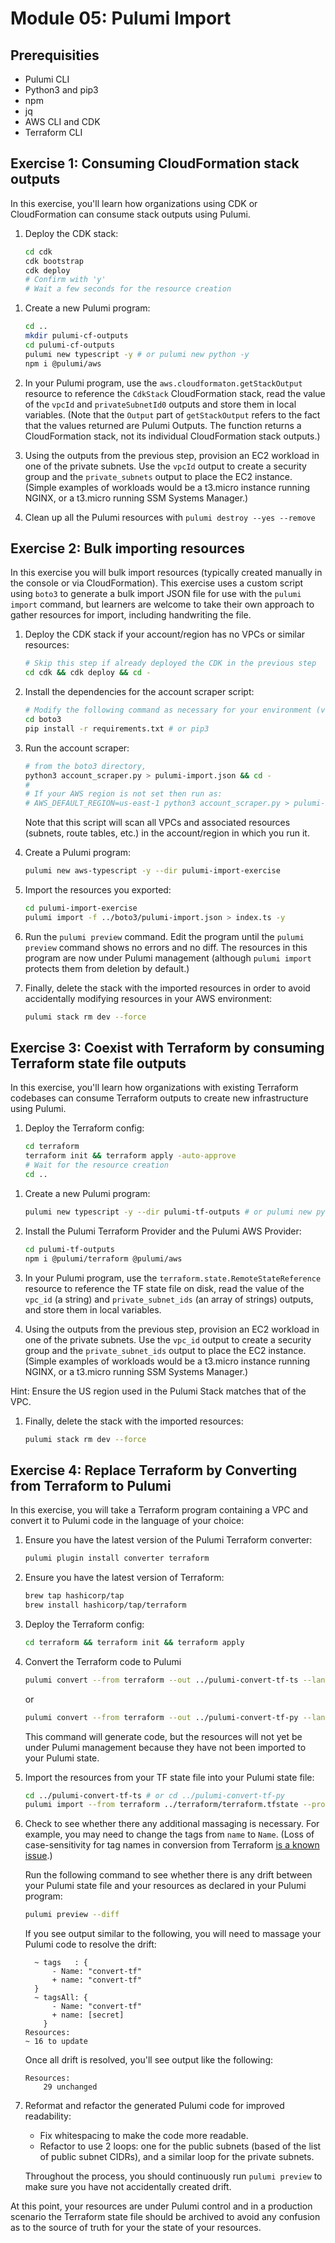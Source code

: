 # Module 05: Pulumi Import

## Prerequisities

- Pulumi CLI
- Python3 and pip3
- npm
- jq
- AWS CLI and CDK
- Terraform CLI

## Exercise 1: Consuming CloudFormation stack outputs

In this exercise, you'll learn how organizations using CDK or CloudFormation can consume stack outputs using Pulumi.

1. Deploy the CDK stack:

    ```bash
    cd cdk
    cdk bootstrap
    cdk deploy
    # Confirm with 'y'
    # Wait a few seconds for the resource creation
    ```
<!-- ✅  CdkStack

✨  Deployment time: 157.57s

Outputs:
CdkStack.privateSubnetId0 = subnet-0a87f6ea77d3c3321
CdkStack.privateSubnetId1 = subnet-0717b436cd86bdc60
CdkStack.vpcId = vpc-0592b542a3d08a14b
Stack ARN:
arn:aws:cloudformation:us-east-1:886783038127:stack/CdkStack/b4bc4a10-c9bb-11ee-8ebb-0e673960798b

✨  Total time: 160.33s -->

1. Create a new Pulumi program:

    ```bash
    cd ..
    mkdir pulumi-cf-outputs
    cd pulumi-cf-outputs
    pulumi new typescript -y # or pulumi new python -y
    npm i @pulumi/aws
    ```

1. In your Pulumi program, use the `aws.cloudformaton.getStackOutput` resource to reference the `CdkStack` CloudFormation stack, read the value of the `vpcId` and `privateSubnetId0` outputs and store them in local variables. (Note that the `Output` part of `getStackOutput` refers to the fact that the values returned are Pulumi Outputs. The function returns a CloudFormation stack, not its individual CloudFormation stack outputs.)
1. Using the outputs from the previous step, provision an EC2 workload in one of the private subnets. Use the `vpcId` output to create a security group and the `private_subnets` output to place the EC2 instance. (Simple examples of workloads would be a t3.micro instance running NGINX, or a t3.micro running SSM Systems Manager.)
1. Clean up all the Pulumi resources with `pulumi destroy --yes --remove`

## Exercise 2: Bulk importing resources

In this exercise you will bulk import resources (typically created manually in the console or via CloudFormation). This exercise uses a custom script using `boto3` to generate a bulk import JSON file for use with the `pulumi import` command, but learners are welcome to take their own approach to gather resources for import, including handwriting the file.

1. Deploy the CDK stack if your account/region has no VPCs or similar resources:

    ```bash
    # Skip this step if already deployed the CDK in the previous step
    cd cdk && cdk deploy && cd -
    ```

1. Install the dependencies for the account scraper script:

    ```bash
    # Modify the following command as necessary for your environment (venv, poetry, etc):
    cd boto3
    pip install -r requirements.txt # or pip3
    ```

1. Run the account scraper:

    ```bash
    # from the boto3 directory,
    python3 account_scraper.py > pulumi-import.json && cd -
    #
    # If your AWS region is not set then run as:
    # AWS_DEFAULT_REGION=us-east-1 python3 account_scraper.py > pulumi-import.json && cd -
    ```

    Note that this script will scan all VPCs and associated resources (subnets, route tables, etc.) in the account/region in which you run it.

1. Create a Pulumi program:

    ```bash
    pulumi new aws-typescript -y --dir pulumi-import-exercise
    ```

1. Import the resources you exported:

    ```bash
    cd pulumi-import-exercise
    pulumi import -f ../boto3/pulumi-import.json > index.ts -y
    ```

1. Run the `pulumi preview` command. Edit the program until the `pulumi preview` command shows no errors and no diff. The resources in this program are now under Pulumi management (although `pulumi import` protects them from deletion by default.)


1. Finally, delete the stack with the imported resources in order to avoid accidentally modifying resources in your AWS environment:

    ```bash
    pulumi stack rm dev --force
    ```

## Exercise 3: Coexist with Terraform by consuming Terraform state file outputs

In this exercise, you'll learn how organizations with existing Terraform codebases can consume Terraform outputs to create new infrastructure using Pulumi.

1. Deploy the Terraform config:

    ```bash
    cd terraform
    terraform init && terraform apply -auto-approve
    # Wait for the resource creation
    cd ..
    ```
<!-- Example output:
Apply complete! Resources: 28 added, 0 changed, 0 destroyed.

Outputs:

private_subnet_ids = [
  "subnet-0c5801154fa09880d",
  "subnet-07f9b21b1f15d6afc",
  "subnet-00245619dfb224d8d",
]
public_subnet_ids = [
  "subnet-0ba871343ef60cddb",
  "subnet-00741db0b2e464784",
  "subnet-0ad3499f08e73f591",
]
vpc_id = "vpc-0bedecf2957cd7bc4" -->
1. Create a new Pulumi program:

    ```bash
    pulumi new typescript -y --dir pulumi-tf-outputs # or pulumi new python -y
    ```

1. Install the Pulumi Terraform Provider and the Pulumi AWS Provider:

    ```bash
    cd pulumi-tf-outputs
    npm i @pulumi/terraform @pulumi/aws
    ```

1. In your Pulumi program, use the `terraform.state.RemoteStateReference` resource to reference the TF state file on disk, read the value of the `vpc_id` (a string) and `private_subnet_ids` (an array of strings) outputs, and store them in local variables.

1. Using the outputs from the previous step, provision an EC2 workload in one of the private subnets. Use the `vpc_id` output to create a security group and the `private_subnet_ids` output to place the EC2 instance. (Simple examples of workloads would be a t3.micro instance running NGINX, or a t3.micro running SSM Systems Manager.)

Hint: Ensure the US region used in the Pulumi Stack matches that of the VPC.

1. Finally, delete the stack with the imported resources:

    ```bash
    pulumi stack rm dev --force
    ```

## Exercise 4: Replace Terraform by Converting from Terraform to Pulumi

In this exercise, you will take a Terraform program containing a VPC and convert it to Pulumi code in the language of your choice:

1. Ensure you have the latest version of the Pulumi Terraform converter:

    ```bash
    pulumi plugin install converter terraform
    ```

1. Ensure you have the latest version of Terraform:

    ```bash
    brew tap hashicorp/tap
    brew install hashicorp/tap/terraform
    ```

1. Deploy the Terraform config:

    ```bash
    cd terraform && terraform init && terraform apply
    ```

1. Convert the Terraform code to Pulumi

    ```bash
    pulumi convert --from terraform --out ../pulumi-convert-tf-ts --language typescript
    ```

    or

    ```bash
    pulumi convert --from terraform --out ../pulumi-convert-tf-py --language python
    ```

    This command will generate code, but the resources will not yet be under Pulumi management because they have not been imported to your Pulumi state.

1. Import the resources from your TF state file into your Pulumi state file:

    ```bash
    cd ../pulumi-convert-tf-ts # or cd ../pulumi-convert-tf-py
    pulumi import --from terraform ../terraform/terraform.tfstate --protect=false --generate-code=false
    ```

1. Check to see whether there any additional massaging is necessary. For example, you may need to change the tags from `name` to `Name`. (Loss of case-sensitivity for tag names in conversion from Terraform [is a known issue](https://github.com/pulumi/pulumi-converter-terraform/issues/100).)

    Run the following command to see whether there is any drift between your Pulumi state file and your resources as declared in your Pulumi program:

    ```bash
    pulumi preview --diff
    ```

    If you see output similar to the following, you will need to massage your Pulumi code to resolve the drift:

    ```text
      ~ tags   : {
          - Name: "convert-tf"
          + name: "convert-tf"
      }
      ~ tagsAll: {
          - Name: "convert-tf"
          + name: [secret]
        }
    Resources:
    ~ 16 to update
    ```

    Once all drift is resolved, you'll see output like the following:

    ```text
    Resources:
        29 unchanged
    ```

1. Reformat and refactor the generated Pulumi code for improved readability:

    - Fix whitespacing to make the code more readable.
    - Refactor to use 2 loops: one for the public subnets (based of the list of public subnet CIDRs), and a similar loop for the private subnets.

    Throughout the process, you should continuously run `pulumi preview` to make sure you have not accidentally created drift.

At this point, your resources are under Pulumi control and in a production scenario the Terraform state file should be archived to avoid any confusion as to the source of truth for your the state of your resources.
